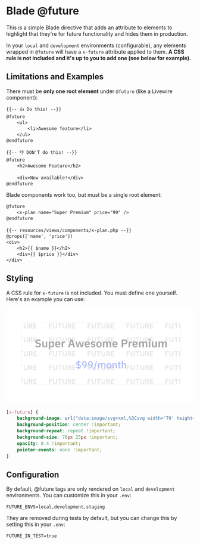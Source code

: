# Blade @future

This is a simple Blade directive that adds an attribute to elements to highlight that they're for future functionality and hides them in production.

In your `local` and `development` environments (configurable), any elements wrapped in `@future` will have a `x-future` attribute applied to them. **A CSS rule is not included and it's up to you to add one (see below for example).**

## Limitations and Examples

There must be **only one root element** under `@future` (like a Livewire component):

```blade
{{-- 👍 Do this! --}}
@future
    <ul>
        <li>Awesome feature</li>
    </ul>
@endfuture

{{-- 👎 DON'T do this! --}}
@future
    <h2>Awesome Feature</h2>

    <div>Now available!</div>
@endfuture
```

Blade components work too, but must be a single root element:

```blade
@future
    <x-plan name="Super Premium" price="99" />
@endfuture

{{-- resources/views/components/x-plan.php --}}
@props(['name', 'price'])
<div>
    <h2>{{ $name }}</h2>
    <div>{{ $price }}</div>
</div>
```

## Styling

A CSS rule for `x-future` is not included. You must define one yourself. Here's an example you can use:

![CSS Example](example.png)

```css
[x-future] {
    background-image: url("data:image/svg+xml,%3Csvg width='70' height='25' viewBox='0 0 70 25' fill='none' xmlns='http://www.w3.org/2000/svg'%3E%3Cpath d='M53.0202 17V8.27273H58.6963V9.59801H54.6011V11.9673H58.4023V13.2926H54.6011V15.6747H58.7304V17H53.0202Z' fill='%2371717A' fill-opacity='0.5'/%3E%3Cpath d='M44.8555 17V8.27273H48.1282C48.7987 8.27273 49.3612 8.38921 49.8157 8.62216C50.2731 8.85511 50.6183 9.18182 50.8512 9.60227C51.087 10.0199 51.2049 10.5071 51.2049 11.0639C51.2049 11.6236 51.0856 12.1094 50.847 12.5213C50.6112 12.9304 50.2632 13.2472 49.8029 13.4716C49.3427 13.6932 48.7774 13.804 48.1069 13.804H45.7759V12.4915H47.8938C48.2859 12.4915 48.6069 12.4375 48.8569 12.3295C49.1069 12.2188 49.2916 12.0582 49.4109 11.848C49.533 11.6349 49.5941 11.3736 49.5941 11.0639C49.5941 10.7543 49.533 10.4901 49.4109 10.2713C49.2887 10.0497 49.1026 9.8821 48.8526 9.76847C48.6026 9.65199 48.2802 9.59375 47.8853 9.59375H46.4365V17H44.8555ZM49.364 13.0455L51.5245 17H49.7603L47.6382 13.0455H49.364Z' fill='%2371717A' fill-opacity='0.5'/%3E%3Cpath d='M41.1961 8.27273H42.7771V13.9744C42.7771 14.5994 42.6294 15.1491 42.3339 15.6236C42.0413 16.098 41.6294 16.4688 41.0981 16.7358C40.5669 17 39.9461 17.1321 39.2359 17.1321C38.5228 17.1321 37.9007 17 37.3694 16.7358C36.8382 16.4688 36.4262 16.098 36.1336 15.6236C35.841 15.1491 35.6947 14.5994 35.6947 13.9744V8.27273H37.2757V13.8423C37.2757 14.206 37.3552 14.5298 37.5143 14.8139C37.6762 15.098 37.9035 15.321 38.1961 15.483C38.4887 15.642 38.8353 15.7216 39.2359 15.7216C39.6365 15.7216 39.9831 15.642 40.2757 15.483C40.5711 15.321 40.7984 15.098 40.9575 14.8139C41.1166 14.5298 41.1961 14.206 41.1961 13.8423V8.27273Z' fill='%2371717A' fill-opacity='0.5'/%3E%3Cpath d='M27.0293 9.59801V8.27273H33.9924V9.59801H31.2949V17H29.7267V9.59801H27.0293Z' fill='%2371717A' fill-opacity='0.5'/%3E%3Cpath d='M23.7535 8.27273H25.3344V13.9744C25.3344 14.5994 25.1867 15.1491 24.8912 15.6236C24.5986 16.098 24.1867 16.4688 23.6555 16.7358C23.1242 17 22.5035 17.1321 21.7932 17.1321C21.0802 17.1321 20.458 17 19.9268 16.7358C19.3955 16.4688 18.9836 16.098 18.691 15.6236C18.3984 15.1491 18.252 14.5994 18.252 13.9744V8.27273H19.833V13.8423C19.833 14.206 19.9126 14.5298 20.0716 14.8139C20.2336 15.098 20.4609 15.321 20.7535 15.483C21.0461 15.642 21.3927 15.7216 21.7932 15.7216C22.1938 15.7216 22.5404 15.642 22.833 15.483C23.1285 15.321 23.3557 15.098 23.5148 14.8139C23.6739 14.5298 23.7535 14.206 23.7535 13.8423V8.27273Z' fill='%2371717A' fill-opacity='0.5'/%3E%3Cpath d='M10.8608 17V8.27273H16.4517V9.59801H12.4418V11.9673H16.0682V13.2926H12.4418V17H10.8608Z' fill='%2371717A' fill-opacity='0.5'/%3E%3C/svg%3E") !important;
    background-position: center !important;
    background-repeat: repeat !important;
    background-size: 70px 25px !important;
    opacity: 0.4 !important;
    pointer-events: none !important;
}
```

## Configuration

By default, @future tags are only rendered on `local` and `development` environments. You can customize this in your `.env`:

```
FUTURE_ENVS=local,development,staging
```

They are removed during tests by default, but you can change this by setting this in your `.env`:

```
FUTURE_IN_TEST=true
```
